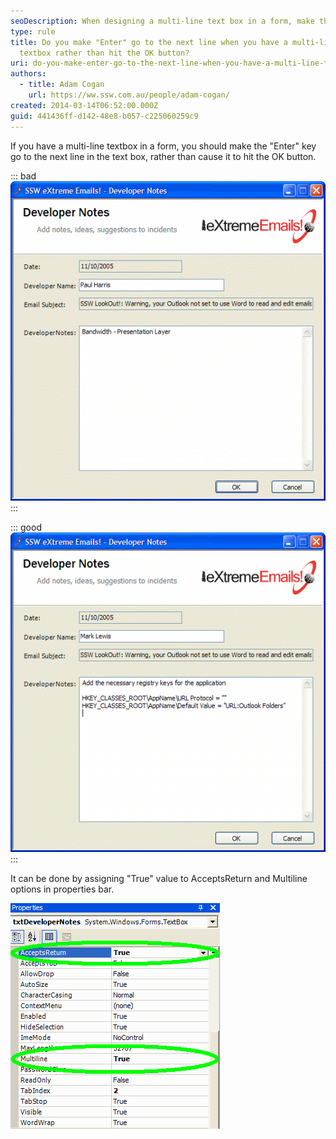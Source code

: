 ```yaml
---
seoDescription: When designing a multi-line text box in a form, make the "Enter" key go to the next line instead of pressing the OK button.
type: rule
title: Do you make "Enter" go to the next line when you have a multi-line
  textbox rather than hit the OK button?
uri: do-you-make-enter-go-to-the-next-line-when-you-have-a-multi-line-textbox-rather-than-hit-the-ok-button
authors:
  - title: Adam Cogan
    url: https://ww.ssw.com.au/people/adam-cogan/
created: 2014-03-14T06:52:00.000Z
guid: 441436ff-d142-48e8-b057-c225060259c9
---
```


If you have a multi-line textbox in a form, you should make the "Enter" key go to the next line in the text box, rather than cause it to hit the OK button.

<!--endintro-->

::: bad
![Figure: Bad example - "Enter" button causes OK button to be pressed instead of going to next line in the multi-line text box](developernotesscreen1.gif)
:::

::: good
![Figure: Good example - "Enter" button goes to the next line in the text box](developernotesscreen2.gif)
:::

It can be done by assigning "True" value to AcceptsReturn and Multiline options in properties bar.

![Figure: Developer Notes properties details](setupformtxt2.gif)

